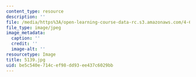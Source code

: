 ```yaml
---
content_type: resource
description: ''
file: /media/https%3A/open-learning-course-data-rc.s3.amazonaws.com/4-614-religious-architecture-and-islamic-cultures-fall-2002/be5c540e714cef98dd93ee437c6029bb_5139.jpg
file_type: image/jpeg
image_metadata:
  caption: ''
  credit: ''
  image-alt: ''
resourcetype: Image
title: 5139.jpg
uid: be5c540e-714c-ef98-dd93-ee437c6029bb
---
```

